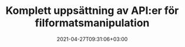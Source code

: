 ---
############################# Static ############################
layout: "product"
date: 2021-04-27T09:31:06+03:00
draft: false

############################# Head ############################
head_title: ".NET Java-dokumenthantering API:er för filhanteringssystem"
head_description: ".NET och Java dokumentmanipulation och visning av API:er för Word Excel PowerPoint Outlook HTML PDF. Lägg till Imaging Barcode och OCR-funktioner i .NET- eller Java-applikationer."

############################# Header ############################
title: "Komplett uppsättning av API:er för filformatsmanipulation"
description: "Utför dokumentbearbetningsuppgifter i Word, Excel, PDF, PowerPoint, Outlook och mer än 100 andra filformat med hjälp av våra inbyggda API:er för .NET och Java."
button:
  enable: true

############################# APIs ###############################
apis:
  enable: true

  api:
    # api loop
    - title: "Conholdate.Total produktfamilj inkluderar"
      link: "https://products.conholdate.com/sv/total/"
      label: "Visa alla On Premise API:er"
      api_product:
        # api_product loop
        - link: "/sv/total/net/"
          img_alt: "Conholdate.Total för .NET"
          image: "/images/conholdate_total-for-net.png"
          product: "Conholdate.Totalt för"
          platform: ".NET"
          content: "Inrikta dig på Windows Forms, ASP.NET, WPF, WCF eller någon typ av applikation baserad på .NET Framework 2.0 eller senare."

        # api_product loop
        - link: "/sv/total/java/"
          img_alt: "Conholdate.Total för Java"
          image: "/images/conholdate_total-for-java.png"
          product: "Conholdate.Totalt för"
          platform: "Java"
          content: "Inbyggda Java API:er för skrivbordet, webben eller någon form av applikation baserad på Java SE eller EE."

############################# Support ############################
support:
    enable: true

############################# Back to top ###############################
back_to_top:
  enable: true
---